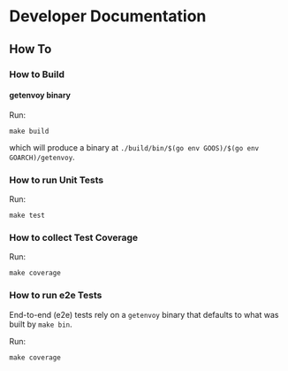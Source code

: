 # Developer Documentation

## How To

### How to Build

#### getenvoy binary

Run:
```shell
make build
```
which will produce a binary at `./build/bin/$(go env GOOS)/$(go env GOARCH)/getenvoy`.

### How to run Unit Tests

Run:
```shell
make test
```

### How to collect Test Coverage

Run:
```shell
make coverage
```

### How to run e2e Tests

End-to-end (e2e) tests rely on a `getenvoy` binary that defaults to what was built by `make bin`.

Run:
```shell
make coverage
```
